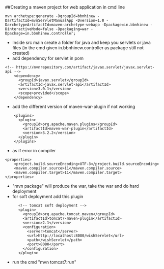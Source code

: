 ##Creating a maven project for web application in cmd line 

```
mvn archetype:generate -DgroupId=bbnhinew -DartifactId=mvnServletManualApp -Dversion=1.0 -DarchetypeArtifactId=maven-archetype-webapp -Dpackage=in.bbnhinew -DinteractiveMode=false -Dpackaging=war -Dpackage=in.bbnhinew.controller;
```

* Inside src main create a folder for java and keep you servlets or java files (in the cmd given in.bbnhinew.controller as package still not created)
* add dependency for servlet in pom 
```
<!-- https://mvnrepository.com/artifact/javax.servlet/javax.servlet-api -->
    <dependency>
      <groupId>javax.servlet</groupId>
      <artifactId>javax.servlet-api</artifactId>
      <version>3.0.1</version>
      <scope>provided</scope>
    </dependency>
``` 
* add the different version of maven-war-plugin if not working 
```
    <plugins>
      <plugin>
        <groupId>org.apache.maven.plugins</groupId>
        <artifactId>maven-war-plugin</artifactId>
        <version>3.2.2</version>
      </plugin>
    </plugins>
```
* as if error in compiler 
```
<properties>
    <project.build.sourceEncoding>UTF-8</project.build.sourceEncoding>
    <maven.compiler.source>11</maven.compiler.source>
    <maven.compiler.target>11</maven.compiler.target>
</properties> 
```
* "mvn package" will produce the war, take the war and do hard deployment 
* for soft deployment add this plugin 
```
      <!-- tomcat soft deployment -->
      <plugin>
        <groupId>org.apache.tomcat.maven</groupId>
        <artifactId>tomcat7-maven-plugin</artifactId>
        <version>2.1</version>
        <configuration>
          <server>tomcat</server>
          <url>http://localhost:8080/wishServlet</url>
          <path>/wishServlet</path>
          <port>8080</port>
        </configuration>
      </plugin>
```
* run the cmd "mvn tomcat7:run"